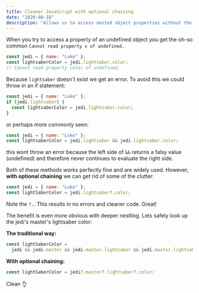 ```yaml
---
title: Cleaner JavaScript with optional chaining
date: "2020-08-18"
description: "Allows us to access nested object properties without the clutter of explicit null checks."
---
```


When you try to access a property of an undefined object you get the oh-so common `Cannot read property x of undefined.`

```js
const jedi = { name: "Luke" };
const lightsaberColor = jedi.lightsaber.color;
// Cannot read property color of undefined.
```

Because `lightsaber` doesn´t exist we get an error. To avoid this we could throw in an if statement:

```js
const jedi = { name: "Luke" };
if (jedi.lightsaber) {
  const lightsaberColor = jedi.lightsaber.color;
}
```

or perhaps more commonly seen:

```js
const jedi = { name: "Luke" };
const lightsaberColor = jedi.lightsaber && jedi.lightsaber.color;
```

this wont throw an error because the left side of `&&` returns a falsy value (undefined) and therefore never continues to evaluate the right side.

Both of these methods works perfectly fine and are widely used. However, **with optional chaining** we can get rid of some of the clutter:

```js
const jedi = { name: "Luke" };
const lightSaberColor = jedi.lightsaber?.color;
```

Note the `?.`. This results in no errors and cleaner code. Great!

The benefit is even more obvious with deeper nestling. Lets safely look up the jedi's master's lightsaber color:

**The traditional way:**

```js
const lightSaberColor =
  jedi && jedi.master && jedi.master.lightsaber && jedi.master.lightsaber.color;
```

**With optional chaining:**

```js
const lightSaberColor = jedi?.master?.lightsaber?.color;
```

Clean 👌
